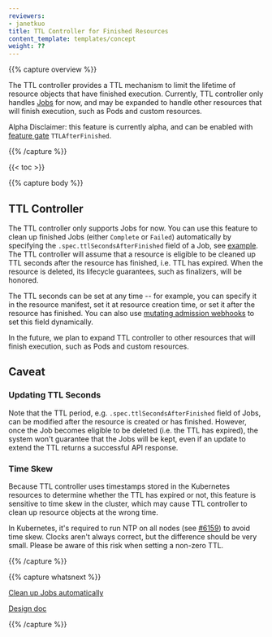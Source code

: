 ```yaml
---
reviewers:
- janetkuo
title: TTL Controller for Finished Resources
content_template: templates/concept
weight: ??
---
```


{{% capture overview %}}

The TTL controller provides a TTL mechanism to limit the lifetime of resource
objects that have finished execution. Currently, TTL controller only handles
[Jobs](/docs/concepts/workloads/controllers/jobs-run-to-completion/) for
now, and may be expanded to handle other resources that will finish execution,
such as Pods and custom resources.

Alpha Disclaimer: this feature is currently alpha, and can be enabled with
[feature gate](/docs/reference/command-line-tools-reference/feature-gates/)
`TTLAfterFinished`.


{{% /capture %}}


{{< toc >}}


{{% capture body %}}

## TTL Controller

The TTL controller only supports Jobs for now. You can use this feature to clean
up finished Jobs (either `Complete` or `Failed`) automatically by specifying the
`.spec.ttlSecondsAfterFinished` field of a Job, 
see [example](/docs/concepts/workloads/controllers/jobs-run-to-completion/#clean-up-finished-jobs-automatically). 
The TTL controller will assume that a resource is eligible to be cleaned up
TTL seconds after the resource has finished, i.e. TTL has expired. When the
resource is deleted, its lifecycle guarantees, such as finalizers, will be
honored.

The TTL seconds can be set at any time -- for example, you can specify it in the
resource manifest, set it at resource creation time, or set it after the
resource has finished. You can also use
[mutating admission webhooks](https://kubernetes.io/docs/reference/access-authn-authz/extensible-admission-controllers/#admission-webhooks)
to set this field dynamically.

In the future, we plan to expand TTL controller to other resources that will
finish execution, such as Pods and custom resources.

## Caveat

### Updating TTL Seconds

Note that the TTL period, e.g. `.spec.ttlSecondsAfterFinished` field of Jobs,
can be modified after the resource is created or has finished. However, once the
Job becomes eligible to be deleted (i.e. the TTL has expired), the system won't
guarantee that the Jobs will be kept, even if an update to extend the TTL
returns a successful API response.

### Time Skew

Because TTL controller uses timestamps stored in the Kubernetes resources to
determine whether the TTL has expired or not, this feature is sensitive to time
skew in the cluster, which may cause TTL controller to clean up resource objects
at the wrong time.

In Kubernetes, it's required to run NTP on all nodes
(see [#6159](https://github.com/kubernetes/kubernetes/issues/6159#issuecomment-93844058))
to avoid time skew. Clocks aren't always correct, but the difference should be
very small. Please be aware of this risk when setting a non-zero TTL.

{{% /capture %}}

{{% capture whatsnext %}}

[Clean up Jobs automatically](/docs/concepts/workloads/controllers/jobs-run-to-completion/#clean-up-finished-jobs-automatically)

[Design doc](https://github.com/kubernetes/community/blob/master/keps/sig-apps/0026-ttl-after-finish.md)

{{% /capture %}}
